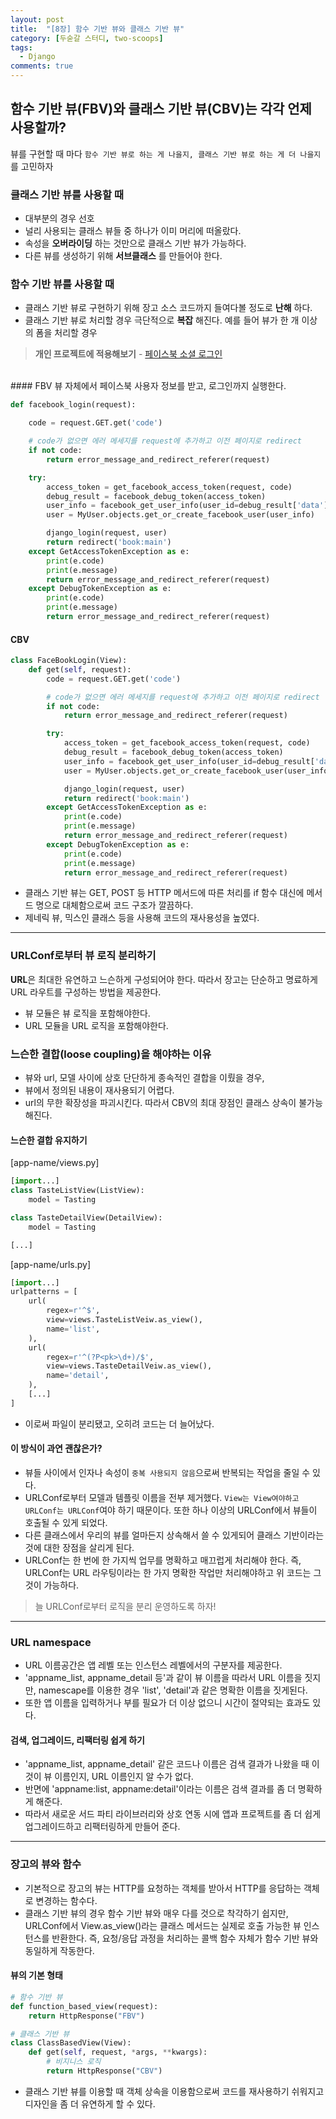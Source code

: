 ```yaml
---
layout: post
title:  "[8장] 함수 기반 뷰와 클래스 기반 뷰"
category: [두숟갈 스터디, two-scoops]
tags:
  - Django
comments: true
---
```


## 함수 기반 뷰(FBV)와 클래스 기반 뷰(CBV)는 각각 언제 사용할까?
뷰를 구현할 때 마다 `함수 기반 뷰로 하는 게 나을지, 클래스 기반 뷰로 하는 게 더 나을지`를 고민하자

### 클래스 기반 뷰를 사용할 때
- 대부분의 경우 선호
- 널리 사용되는 클래스 뷰들 중 하나가 이미 머리에 떠올랐다.
- 속성을 **오버라이딩** 하는 것만으로 클래스 기반 뷰가 가능하다.
- 다른 뷰를 생성하기 위해 **서브클래스** 를 만들어야 한다.

### 함수 기반 뷰를 사용할 때
- 클래스 기반 뷰로 구현하기 위해 장고 소스 코드까지 들여다볼 정도로 **난해** 하다.
- 클래스 기반 뷰로 처리할 경우 극단적으로 **복잡** 해진다. 예를 들어 뷰가 한 개 이상의 폼을 처리할 경우

> **개인 프로젝트에 적용해보기** - [페이스북 소셜 로그인]({{site.url}}/django%20project/used%20book%20store/2017/10/02/facebook-login-of-django.html)

<br>
#### FBV
뷰 자체에서 페이스북 사용자 정보를 받고, 로그인까지 실행한다.

```python
def facebook_login(request):

    code = request.GET.get('code')

    # code가 없으면 에러 메세지를 request에 추가하고 이전 페이지로 redirect
    if not code:
        return error_message_and_redirect_referer(request)

    try:
        access_token = get_facebook_access_token(request, code)
        debug_result = facebook_debug_token(access_token)
        user_info = facebook_get_user_info(user_id=debug_result['data']['user_id'], access_token=access_token)
        user = MyUser.objects.get_or_create_facebook_user(user_info)

        django_login(request, user)
        return redirect('book:main')
    except GetAccessTokenException as e:
        print(e.code)
        print(e.message)
        return error_message_and_redirect_referer(request)
    except DebugTokenException as e:
        print(e.code)
        print(e.message)
        return error_message_and_redirect_referer(request)
```

#### CBV

```python
class FaceBookLogin(View):
    def get(self, request):
        code = request.GET.get('code')

        # code가 없으면 에러 메세지를 request에 추가하고 이전 페이지로 redirect
        if not code:
            return error_message_and_redirect_referer(request)

        try:
            access_token = get_facebook_access_token(request, code)
            debug_result = facebook_debug_token(access_token)
            user_info = facebook_get_user_info(user_id=debug_result['data']['user_id'], access_token=access_token)
            user = MyUser.objects.get_or_create_facebook_user(user_info)

            django_login(request, user)
            return redirect('book:main')
        except GetAccessTokenException as e:
            print(e.code)
            print(e.message)
            return error_message_and_redirect_referer(request)
        except DebugTokenException as e:
            print(e.code)
            print(e.message)
            return error_message_and_redirect_referer(request)
```

- 클래스 기반 뷰는 GET, POST 등 HTTP 메서드에 따른 처리를 if 함수 대신에 메서드 명으로 대체함으로써 코드 구조가 깔끔하다.
- 제네릭 뷰, 믹스인 클래스 등을 사용해 코드의 재사용성을 높였다.

<hr width="100%">

### URLConf로부터 뷰 로직 분리하기
**URL**은 최대한 유연하고 느슨하게 구성되어야 한다. 따라서 장고는 단순하고 명료하게 URL 라우트를 구성하는 방법을 제공한다.

- 뷰 모듈은 뷰 로직을 포함해야한다.
- URL 모듈을 URL 로직을 포함해야한다.

### 느슨한 결합(loose coupling)을 해야하는 이유
- 뷰와 url, 모델 사이에 상호 단단하게 종속적인 결합을 이뤘을 경우,
- 뷰에서 정의된 내용이 재사용되기 어렵다.
- url의 무한 확장성을 파괴시킨다. 따라서 CBV의 최대 장점인 클래스 상속이 불가능해진다.

#### 느슨한 결합 유지하기
[app-name/views.py]

```python
[import...]
class TasteListView(ListView):
	model = Tasting

class TasteDetailView(DetailView):
	model = Tasting

[...]
```

[app-name/urls.py]

```python
[import...]
urlpatterns = [
    url(
        regex=r'^$',
        view=views.TasteListVeiw.as_view(),
        name='list',
    ),
    url(
        regex=r'^(?P<pk>\d+)/$',
        view=views.TasteDetailVeiw.as_view(),
        name='detail',
    ),
    [...]
]
```
- 이로써 파일이 분리됐고, 오히려 코드는 더 늘어났다.

#### 이 방식이 과연 괜찮은가?
- 뷰들 사이에서 인자나 속성이 `중복 사용되지 않음`으로써 반복되는 작업을 줄일 수 있다.
- URLConf로부터 모델과 템플릿 이름을 전부 제거했다. `View는 View여야하고 URLConf는 URLConf`여야 하기 때문이다. 또한 하나 이상의 URLConf에서 뷰들이 호출될 수 있게 되었다.
- 다른 클래스에서 우리의 뷰를 얼마든지 상속해서 쓸 수 있게되어 클래스 기반이라는 것에 대한 장점을 살리게 된다.
- URLConf는 한 번에 한 가지씩 업무를 명확하고 매끄럽게 처리해야 한다. 즉, URLConf는 URL 라우팅이라는 한 가지 명확한 작업만 처리해야하고 위 코드는 그것이 가능하다.

> 늘 URLConf로부터 로직을 분리 운영하도록 하자!

---

### URL namespace
- URL 이름공간은 앱 레벨 또는 인스턴스 레벨에서의 구분자를 제공한다.
- 'appname_list, appname_detail 등'과 같이 뷰 이름을 따라서 URL 이름을 짓지만, namescape를 이용한 경우 'list', 'detail'과 같은 명확한 이름을 짓게된다.
- 또한 앱 이름을 입력하거나 부를 필요가 더 이상 없으니 시간이 절약되는 효과도 있다.

#### 검색, 업그레이드, 리팩터링 쉽게 하기
- 'appname_list, appname_detail' 같은 코드나 이름은 검색 결과가 나왔을 때 이것이 뷰 이름인지, URL 이름인지 알 수가 없다.
- 반면에 'appname:list, appname:detail'이라는 이름은 검색 결과를 좀 더 명확하게 해준다.
- 따라서 새로운 서드 파티 라이브러리와 상호 연동 시에 앱과 프로젝트를 좀 더 쉽게 업그레이드하고 리팩터링하게 만들어 준다.

---

### 장고의 뷰와 함수
- 기본적으로 장고의 뷰는 HTTP를 요청하는 객체를 받아서 HTTP를 응답하는 객체로 변경하는 함수다.
- 클래스 기반 뷰의 경우 함수 기반 뷰와 매우 다를 것으로 착각하기 쉽지만, URLConf에서 View.as_view()라는 클래스 메서드는 실제로 호출 가능한 뷰 인스턴스를 반환한다. 즉, 요청/응답 과정을 처리하는 콜백 함수 자체가 함수 기반 뷰와 동일하게 작동한다.

#### 뷰의 기본 형태

```python
# 함수 기반 뷰
def function_based_view(request):
    return HttpResponse("FBV")

# 클래스 기반 뷰
class ClassBasedView(View):
    def get(self, request, *args, **kwargs):
        # 비지니스 로직
        return HttpResponse("CBV")
```
- 클래스 기반 뷰를 이용할 때 객체 상속을 이용함으로써 코드를 재사용하기 쉬워지고 디자인을 좀 더 유연하게 할 수 있다.
